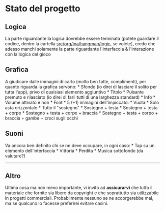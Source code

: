 Stato del progetto
==================

Logica
------

La parte riguardante la logica dovrebbe essere terminata (potete guardare il codice, dentro la cartella [src/org/ina/hangman/logic](/D4n13le/Hangman/tree/master/Hangman/src/org/ina/hangman/logic), se volete),
credo che adesso manchi solamente la parte riguardante l'interfaccia & l'interazione con la logica del gioco

Grafica
-------

A giudicare dalle immagini di carlo (molto ben fatte, complimenti), per quanto riguarda la grafica servono:
	* Sfondo (io direi di lasciare il solito per tutta l'app), privo di qualsiasi elemento aggiuntivo
	* Titolo
	* Pulsante premuto e rilasciato (io direi di farli tutti di una larghezza standard)
	* Info
	* Volume attivato e non
	* Font
	* 5 (+1) immagini dell'impiccato:
		* Vuota
		* Solo asta orizzontale
		* Tutto il "sostegno"
		* Sostegno + testa
		* Sostegno + testa + corpo
		* Sostegno + testa + corpo + braccia
		* Sostegno + testa + corpo + braccia + gambe + croci sugli occhi


Suoni
-----

Va ancora ben definito chi se ne deve occupare, in ogni caso:
	* Tap su un elemento dell'interfaccia
	* Vittoria
	* Perdita
	* Musica sottofondo (da valutare?)

- - -

Altro
-----

Ultima cosa ma non meno importante, vi invito ad **assicurarvi** che tutto il materiale che fornite sia libero da copyright
e che soprattutto sia utilizzabile in progetti commerciali. Probabilmente nessuno se ne accorgerebbe mai,
ma se qualcuno lo facesse preferirei evitare casini.
	